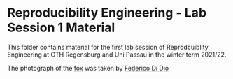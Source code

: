 # Reproducibility Engineering - Lab Session 1 Material

This folder contains material for the first lab session of Reprodcuiblity Engineering at OTH Regensburg and Uni Passau in the winter term 2021/22.

The photograph of the [fox](LabSession1/res/fox.jpg) was taken by [Federico Di Dio](https://unsplash.com/photos/KYBy7FfU0X0)
